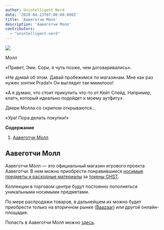 ```yaml
---
author: Unintelligent Nerd
date: '2020-04-23T07:00:00.000Z'
title: 'Аавеготчи Молл'
description: 'Аавеготчи Молл'
contributors:
  - "unintelligent-nerd"
---
```


<div class="headerImageContainer">
<img class="headerImage" src="/maall/maall.png">
<p class="headerImageText">Молл</p>
</div>

«Привет, Эми. Сори, я чуть позже, чем договаривались».

«Не думай об этом. Давай пробежимся по магазинам. Мне как раз нужен зонтик Prada!» Он выглядит так мииилооо!

«А я думаю, что стоит прикупить что-то от Кейт Спейд. Например, клатч, который идеально подойдет к моему аутфиту».

Двери Молла со скрипом открываются...

«Ура! Пора делать покупки!»

<div class="contentsBox">

**Содержание**

<ol>
<li><a href=#aavegotchi-maall>Аавеготчи Молл</a></li>
</ol>

</div>

## Аавеготчи Молл

Аавеготчи Молл — это официальный магазин игрового проекта Аавеготчи. В нем можно приобрести понравившиеся [носимые предметы и расходные материалы](/wearables) за [токены GHST](/ghst).

Коллекции в торговом центре будут постоянно пополняться уникальными носимыми предметами.

По мере распродажи товаров, в дальнейшем их можно будет приобрести только на вторичном рынке ([Baazaar](/baazaar)) или другой онлайн-площадке.

Попасть в Аавеготчи Молл можно [здесь](https://aavegotchi.com/shop).